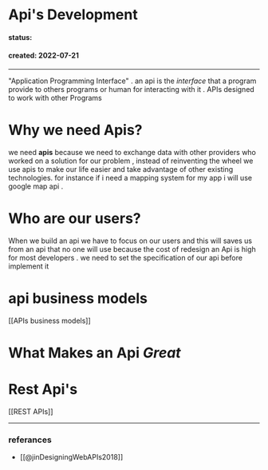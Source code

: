 # Api's Development
#### status: 
#### created: 2022-07-21
---
"Application Programming Interface" . an api is the *interface* that a program provide to others programs or human for interacting with it . APIs designed to work with other Programs 

# Why we need Apis?
we need **apis** because we need to exchange data with other providers who worked on a solution for our problem , instead of reinventing the wheel we use apis to make our life easier and take advantage of other existing technologies. for instance if i need a mapping system for my app i will use google map api .

# Who are our users?
When we build an api we have to focus on our users and this will saves us from an api that no one will use
because the cost of redesign an Api is high for most developers . we need to set the  specification   of our api before implement it 

# api business models 
[[APIs business models]]

# What Makes an Api *Great*




# Rest Api's
[[REST APIs]]

---
### referances
- [[@jinDesigningWebAPIs2018]]
